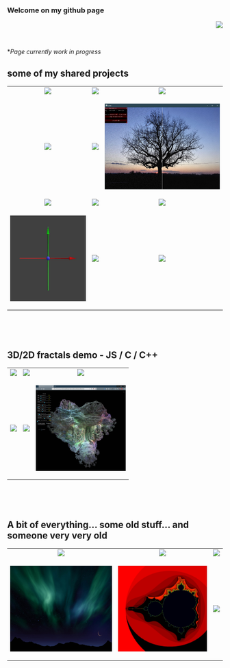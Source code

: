 

### Welcome on my github page 

<picture>
  <source
    srcset="https://github-readme-stats.vercel.app/api?username=BrutPitt&show_icons=true&theme=github_dark_dimmed&include_all_commits=false&show_owner=true&hide_rank=true&hide_title=true&hide=prs&number_format=long&exclude_repo=myRepos&line_height=24"
    media="(prefers-color-scheme: dark)"
  />
  <source
    srcset="https://github-readme-stats.vercel.app/api?username=BrutPitt&show_icons=true&include_all_commits=false&show_owner=true&hide_rank=true&hide_title=true&hide=prs&number_format=long&&line_height=24"
    media="(prefers-color-scheme: light), (prefers-color-scheme: no-preference)"
  /> 
  <img align = right src="https://github-readme-stats.vercel.app/api?username=BrutPitt&show_icons=true&theme=github_dark_dimmed&include_all_commits=false&show_owner=true&hide_rank=true&hide_title=true&hide=prs&number_format=long&&line_height=24" />
</picture>

<p>&nbsp;<br></p>

<p>&nbsp;<br></p>  

<!-- 
<picture>
  <source
    srcset="https://github-readme-stats.vercel.app/api/top-langs/?username=BrutPitt&layout=compact&exclude_repo=myRepos&theme=github_dark_dimmed&hide_title=true"
    media="(prefers-color-scheme: dark)"
  />
  <source
    srcset="https://github-readme-stats.vercel.app/api/top-langs/?username=BrutPitt&layout=compact&exclude_repo=myRepos&hide_title=true"
    media="(prefers-color-scheme: light), (prefers-color-scheme: no-preference)"
  /> 
  <p style="text-align: right">  <img src="https://github-readme-stats.vercel.app/api/top-langs/?username=BrutPitt&layout=compact&exclude_repo=myRepos&theme=github_dark_dimmed&hide_title=true" /> &nbsp;&nbsp;&nbsp;   </p>
</picture>



<picture>
  <source
    srcset="https://github-readme-stats.vercel.app/api/top-langs/?username=BrutPitt&layout=compact&exclude_repo=myRepos&theme=github_dark_dimmed&hide_title=true"
    media="(prefers-color-scheme: dark)"
  />
  <source
    srcset="https://github-readme-stats.vercel.app/api/top-langs/?username=BrutPitt&layout=compact&exclude_repo=myRepos&hide_title=true"
    media="(prefers-color-scheme: light), (prefers-color-scheme: no-preference)"
  /> 
  <img align = right src="https://github-readme-stats.vercel.app/api/top-langs/?username=BrutPitt&layout=compact&exclude_repo=myRepos&theme=github_dark_dimmed&hide_title=true" />
</picture>
<picture>
  <source
    srcset="https://github-readme-stats.vercel.app/api?username=BrutPitt&show_icons=true&theme=github_dark_dimmed&include_all_commits=false&show_owner=true&hide_rank=true&hide_title=true&hide=prs&exclude_repo=myRepos&line_height=24"
    media="(prefers-color-scheme: dark)"
  />
  <source
    srcset="https://github-readme-stats.vercel.app/api?username=BrutPitt&show_icons=true&include_all_commits=false&show_owner=true&hide_rank=true&hide_title=true&hide=prs&line_height=24"
    media="(prefers-color-scheme: light), (prefers-color-scheme: no-preference)"
  /> 
  <p style="text-align: right">  <img src="https://github-readme-stats.vercel.app/api?username=BrutPitt&show_icons=true&theme=github_dark_dimmed&include_all_commits=false&show_owner=true&hide_rank=true&hide_title=true&hide=prs&line_height=24" />  &nbsp;&nbsp;&nbsp;   </p>
</picture>

-->

**Page currently work in progress*

## some of my shared projects


<table style="text-align: center; float:center;  width:100%; table-layout: fixed; ">
<tr  >
<td>
<a href="https://github.com/BrutPitt/glChAoS.P">
<picture>
  <source
    srcset="https://github-readme-stats.vercel.app/api/pin/?username=BrutPitt&repo=glChAoS.P&theme=github_dark&show_owner=false&description_lines_count=2&hide_border=true"
    media="(prefers-color-scheme: dark)"
  />
  <source
    srcset="https://github-readme-stats.vercel.app/api/pin/?username=BrutPitt&repo=glChAoS.P&show_owner=false&description_lines_count=3&hide_border=true"
    media="(prefers-color-scheme: light), (prefers-color-scheme: no-preference)"
  /> 
  <img src="https://github-readme-stats.vercel.app/api/pin/?username=BrutPitt&repo=glChAoS.P&show_owner=false&description_lines_count=&hide_border=true" >
</picture> 
<a/>
<!--
<b><a href="https://github.com/BrutPitt/glChAoS.P"> glChAoS.P / wglChAoS.P</a></b><br> 
3D Strange Attractors GPU explorer 
-->
</td>
<td>
<a href="https://github.com/BrutPitt/imGuIZMO.quat">
<picture>
  <source
    srcset="https://github-readme-stats.vercel.app/api/pin/?username=BrutPitt&repo=ImGuIZMO.quat&theme=github_dark&show_owner=false&description_lines_count=3&hide_border=true"
    media="(prefers-color-scheme: dark)"
  />
  <source
    srcset="https://github-readme-stats.vercel.app/api/pin/?username=BrutPitt&repo=ImGuIZMO.quat&show_owner=false&description_lines_count=3&hide_border=true"
    media="(prefers-color-scheme: light), (prefers-color-scheme: no-preference)"
  /> 
  <img src="https://github-readme-stats.vercel.app/api/pin/?username=BrutPitt&repo=ImGuIZMO.quat&theme=github_dark&show_owner=false&description_lines_count=3&hide_border=true" />
</picture>
</a>
<!--
<b><a href="https://github.com/BrutPitt/imGuIZMO.quat"> ImGuIZMO.quat / imguizmo_quat</a></b><br> 
3D GIZMO graphic ImGui widget 
-->
</td>
<td>
<a href="https://github.com/BrutPitt/glslSmartDeNoise">
<picture>
  <source
    srcset="https://github-readme-stats.vercel.app/api/pin/?username=BrutPitt&repo=glslSmartDenoise&theme=github_dark&show_owner=false&description_lines_count=3&hide_border=true"
    media="(prefers-color-scheme: dark)"
  />
  <source
    srcset="https://github-readme-stats.vercel.app/api/pin/?username=BrutPitt&repo=glslSmartDenoise&show_owner=false&description_lines_count=3&hide_border=true"
    media="(prefers-color-scheme: light), (prefers-color-scheme: no-preference)"
  /> 
  <img src="https://github-readme-stats.vercel.app/api/pin/?username=BrutPitt&repo=glslSmartDenoise&theme=github_dark&show_owner=false&description_lines_count=3&hide_border=true" />
</picture>
</a>

<!--
<b><a href="https://github.com/BrutPitt/glslSmartDeNoise"> glslSmartDenoise</a></b><br> 
fastest realtime GPU denoiser
-->
</td>
</tr>

<tr>
<td>
<p align="center"> 
<a href="https://www.michelemorrone.eu/glchaosp/" target="glChhAoS.P">
<img  height="200" src="https://brutpitt.github.io/myRepos/glChAoSP_site/imgAttractors/Magnetic_0.jpg"/></a>
</p>  
</td>
<td>
<p align="center"> 
<a href="https://github.com/BrutPitt/imGuIZMO.quat" target="imGuIZMO_quat">
<img  height="200" src="https://raw.githubusercontent.com/BrutPitt/myRepos/master/imGuIZMO/screenshots/imGuIZMO.gif"/></a>
</p>  
</td>
<td>
<p align="center"> 
<a href="https://github.com/BrutPitt/glslSmartDeNoise" target="glslSmartDeNoise">
<img  height="200" src="https://raw.githubusercontent.com/BrutPitt/glslSmartDeNoise/master/sShot1.jpg"/></a>
</p>
</td>
</tr>

<tr  >
<td>
<a href="https://github.com/BrutPitt/virtualGizmo3D">
<picture>
  <source
    srcset="https://github-readme-stats.vercel.app/api/pin/?username=BrutPitt&repo=virtualGizmo3D&theme=github_dark&show_owner=false&description_lines_count=2&hide_border=true"
    media="(prefers-color-scheme: dark)"
  />
  <source
    srcset="https://github-readme-stats.vercel.app/api/pin/?username=BrutPitt&repo=virtualGizmo3D&show_owner=false&description_lines_count=3&hide_border=true"
    media="(prefers-color-scheme: light), (prefers-color-scheme: no-preference)"
  /> 
  <img src="https://github-readme-stats.vercel.app/api/pin/?username=BrutPitt&repo=virtualGizmo3D&show_owner=false&description_lines_count=&hide_border=true" >
</picture> 
</a>

<!-- 
<b><a href="https://github.com/BrutPitt/virtualGizmo3D"> vGizmo3D / virtualGizmo3D</a></b><br> 
3D gizmo mouse screen manipulator 
-->
</td>
<td>
<a href="https://github.com/BrutPitt/vgMath">
<picture>
  <source
    srcset="https://github-readme-stats.vercel.app/api/pin/?username=BrutPitt&repo=vgMath&theme=github_dark&show_owner=false&description_lines_count=2&hide_border=true"
    media="(prefers-color-scheme: dark)"
  />
  <source
    srcset="https://github-readme-stats.vercel.app/api/pin/?username=BrutPitt&repo=vgMath&show_owner=false&description_lines_count=3&hide_border=true"
    media="(prefers-color-scheme: light), (prefers-color-scheme: no-preference)"
  /> 
  <img src="https://github-readme-stats.vercel.app/api/pin/?username=BrutPitt&repo=vgMath&show_owner=false&description_lines_count=&hide_border=true" >
</picture> 
</a>

<!-- 
<b><a href="https://github.com/BrutPitt/DLAf-optimized"> DLAf-optimized</a></b><br> 
Fast and slight DLA3D / DLA2D
-->
</td>
<td>
<a href="https://github.com/BrutPitt/fastPRNG">
<picture>
  <source
    srcset="https://github-readme-stats.vercel.app/api/pin/?username=BrutPitt&repo=fastPRNG&theme=github_dark&show_owner=false&description_lines_count=2&hide_border=true"
    media="(prefers-color-scheme: dark)"
  />
  <source
    srcset="https://github-readme-stats.vercel.app/api/pin/?username=BrutPitt&repo=fastPRNG&show_owner=false&description_lines_count=3&hide_border=true"
    media="(prefers-color-scheme: light), (prefers-color-scheme: no-preference)"
  /> 
  <img src="https://github-readme-stats.vercel.app/api/pin/?username=BrutPitt&repo=fastPRNG&show_owner=false&description_lines_count=&hide_border=true" >
</picture> 
</a>

<!-- 
<b><a href="https://github.com/BrutPitt/fastPRNG"> fastPRNG</a></b><br> 
Fast Pseudo RaNdom Generator
-->
</td>
</tr>

<tr>
<td>
<p align="center"> 
<a href="https://github.com/BrutPitt/virtualGizmo3D" target="vGizmo3D">
<img height="200" src="https://raw.githubusercontent.com/BrutPitt/virtualGizmo3D/master/screenshots/oglGizmo.gif"/></a>
</p>  
</td>
<td>
<p align="center"> 
<a href="https://github.com/BrutPitt/DLAf-optimized" target="DLAf">
<img  height="200" src="https://brutpitt.github.io/myRepos/vGizmo3D/DoEiSfIT.jpg"/></a>
</p> 


</td>
<td>
<p align="center"> 
<a href="https://github.com/BrutPitt/fastPRNG" target="fastPRNG">
<img  height="200" src="https://raw.githubusercontent.com/BrutPitt/myRepos/master/fastPRNG/screenShots/sShot_2020626_184459.jpg"/></a>
</p>  
</td>
</tr>

</table>

<p>&nbsp;<br></p>

<p>&nbsp;<br></p>  

## 3D/2D fractals demo - JS / C / C++

<table style="text-align: center;float:center; width:100%;table-layout: fixed;">
<tr >
<td>
<a href="https://github.com/BrutPitt/DLAf-optimized">
<picture>
  <source
    srcset="https://github-readme-stats.vercel.app/api/pin/?username=BrutPitt&repo=DLAf-optimized&theme=github_dark&show_owner=false&description_lines_count=2&hide_border=true"
    media="(prefers-color-scheme: dark)"
  />
  <source
    srcset="https://github-readme-stats.vercel.app/api/pin/?username=BrutPitt&repo=DLAf-optimized&show_owner=false&description_lines_count=3&hide_border=true"
    media="(prefers-color-scheme: light), (prefers-color-scheme: no-preference)"
  /> 
  <img src="https://github-readme-stats.vercel.app/api/pin/?username=BrutPitt&repo=DLAf-optimized&show_owner=false&description_lines_count=&hide_border=true" >
</picture> 
</a>

<!-- 
<b><a href="https://github.com/BrutPitt/DLAf-optimized"> DLAf-optimized</a></b><br> 
Fast and slight DLA3D / DLA2D
-->
</td>
<td>
<a href="https://github.com/BrutPitt/wglMengerBulb">
<picture>
  <source
    srcset="https://github-readme-stats.vercel.app/api/pin/?username=BrutPitt&repo=wglMengerBulb&theme=github_dark&show_owner=false&description_lines_count=2&hide_border=true"
    media="(prefers-color-scheme: dark)"
  />
  <source
    srcset="https://github-readme-stats.vercel.app/api/pin/?username=BrutPitt&repo=wglMengerBulb&show_owner=false&description_lines_count=3&hide_border=true"
    media="(prefers-color-scheme: light), (prefers-color-scheme: no-preference)"
  /> 
  <img src="https://github-readme-stats.vercel.app/api/pin/?username=BrutPitt&repo=wglMengerBulb&show_owner=false&description_lines_count=&hide_border=true" >
</picture> 
</a>
<!-- 
<b><a href="https://github.com/BrutPitt/wglMengerBulb"> DLAf-optimized</a></b><br> 
MandelBulb and MengerSponge
-->
</td>

<td>
<a href="https://github.com/BrutPitt/wglMandelBulber">
<picture>
  <source
    srcset="https://github-readme-stats.vercel.app/api/pin/?username=BrutPitt&repo=wglMandelBulber&theme=github_dark&show_owner=false&description_lines_count=2&hide_border=true"
    media="(prefers-color-scheme: dark)"
  />
  <source
    srcset="https://github-readme-stats.vercel.app/api/pin/?username=BrutPitt&repo=wglMandelBulber&show_owner=false&description_lines_count=3&hide_border=true"
    media="(prefers-color-scheme: light), (prefers-color-scheme: no-preference)"
  /> 
  <img src="https://github-readme-stats.vercel.app/api/pin/?username=BrutPitt&repo=wglMandelBulber&show_owner=false&description_lines_count=&hide_border=true" >
</picture> 
</a>
<!-- 
<b><a href="https://github.com/BrutPitt/wglMandelBulber"> wglMengerBulb</a></b><br> 
WebGL MandelBulb Ray Marching 3D 
-->
</td>
</tr>

<tr>
<td>
<p align="center"> 
<a href="https://github.com/BrutPitt/DLAf-optimized" target="DLAf">
<img  height="200" src="https://brutpitt.github.io/myRepos/glChAoSP_site/imgAttractors/dla3D_A.jpg"/></a>
</p> 
</td>
<td>
<p align="center"> 
<a href="https://github.com/BrutPitt/wglMengerBulb" target="wglMengerBulb">
<img height="200" src="https://brutpitt.github.io/wglRayMarchedFractals/WebGL/MengerBulb/screenShots/screenShot1.jpg"/></a>
</p>
</td>
<td>
<p align="center"> 
<a href="https://github.com/BrutPitt/wglMandelBulber" target="wglMandelBulber">
<img height="200" src="https://raw.githubusercontent.com/BrutPitt/wglMandelBulber/master/screenShots/mbulb.jpg"/></a>
</p>
</td>
</tr>

</table>


<p>&nbsp;<br></p>


<p>&nbsp;<br></p>


## A bit of everything... some old stuff... and someone very very old

<table style="text-align: center;float:center; width:100%;table-layout: fixed;">
<tr >
<td>
<a href="https://github.com/BrutPitt/BorealStarryNight">
<picture>
  <source
    srcset="https://github-readme-stats.vercel.app/api/pin/?username=BrutPitt&repo=BorealStarryNight&theme=github_dark&show_owner=false&description_lines_count=2&hide_border=true"
    media="(prefers-color-scheme: dark)"
  />
  <source
    srcset="https://github-readme-stats.vercel.app/api/pin/?username=BrutPitt&repo=BorealStarryNight&show_owner=false&description_lines_count=3&hide_border=true"
    media="(prefers-color-scheme: light), (prefers-color-scheme: no-preference)"
  /> 
  <img src="https://github-readme-stats.vercel.app/api/pin/?username=BrutPitt&repo=BorealStarryNight&show_owner=false&description_lines_count=&hide_border=true" >
</picture> 
</a>
<!-- 
<b><a href="https://github.com/BrutPitt/BorealStarryNight"> BorealStarryNight</a></b><br> 
procedural GLSL/shader rappresentation
-->
</td>
<td>
<a href="https://github.com/BrutPitt/et4000.fractals">
<picture>
  <source
    srcset="https://github-readme-stats.vercel.app/api/pin/?username=BrutPitt&repo=et4000.fractals&theme=github_dark&show_owner=false&description_lines_count=2&hide_border=true"
    media="(prefers-color-scheme: dark)"
  />
  <source
    srcset="https://github-readme-stats.vercel.app/api/pin/?username=BrutPitt&repo=et4000.fractals&show_owner=false&description_lines_count=3&hide_border=true"
    media="(prefers-color-scheme: light), (prefers-color-scheme: no-preference)"
  /> 
  <img src="https://github-readme-stats.vercel.app/api/pin/?username=BrutPitt&repo=et4000.fractals&show_owner=false&description_lines_count=&hide_border=true" >
</picture> 
</a>
</td>

<td>
<a href="https://github.com/BrutPitt/PerlinNoise4D">
<picture>
  <source
    srcset="https://github-readme-stats.vercel.app/api/pin/?username=BrutPitt&repo=PerlinNoise4D&theme=github_dark&show_owner=false&description_lines_count=2&hide_border=true"
    media="(prefers-color-scheme: dark)"
  />
  <source
    srcset="https://github-readme-stats.vercel.app/api/pin/?username=BrutPitt&repo=PerlinNoise4D&show_owner=false&description_lines_count=3&hide_border=true"
    media="(prefers-color-scheme: light), (prefers-color-scheme: no-preference)"
  /> 
  <img src="https://github-readme-stats.vercel.app/api/pin/?username=BrutPitt&repo=PerlinNoise4D&show_owner=false&description_lines_count=&hide_border=true" >
</picture> 
</a>
</td>
</tr>

<tr>
<td>
<p align="center"> 
<a href="https://github.com/BrutPitt/BorealStarryNight" target="BorealStarryNight">
<img  height="200" src="https://raw.githubusercontent.com/BrutPitt/BorealStarryNight/master/screenShots/Boreal.jpg"/></a>
</p>
</td>
<td>
<p align="center"> 
<a href="https://github.com/BrutPitt/et4000.fractals" target="et4000.fractals">
<img  height="200" src="https://raw.githubusercontent.com/BrutPitt/et4000.fractals/master/Mandel1.jpg"/></a>
</p>
</td>
<td>
<p align="center"> 
<a href="https://github.com/BrutPitt/et4000.fractals" target="PerlinNoise4D">
<img  height="200" src="https://raw.githubusercontent.com/BrutPitt/PerlinNoise4D/master/screenShots/noise4D.gif"/></a>
</p>
</td>
</tr>

</table>


<!--
**BrutPitt/BrutPitt** is a ✨ _special_ ✨ repository because its `README.md` (this file) appears on your GitHub profile.

Here are some ideas to get you started:

- 🔭 I’m currently working on ...
- 🌱 I’m currently learning ...
- 👯 I’m looking to collaborate on ...
- 🤔 I’m looking for help with ...
- 💬 Ask me about ...
- 📫 How to reach me: ...
- 😄 Pronouns: ...
- ⚡ Fun fact: ...
-->
